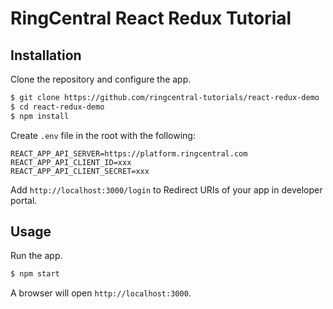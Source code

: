 RingCentral React Redux Tutorial
================================

Installation
------------

Clone the repository and configure the app.

```bash
$ git clone https://github.com/ringcentral-tutorials/react-redux-demo
$ cd react-redux-demo
$ npm install
```

Create `.env` file in the root with the following:

```
REACT_APP_API_SERVER=https://platform.ringcentral.com
REACT_APP_API_CLIENT_ID=xxx
REACT_APP_API_CLIENT_SECRET=xxx
```

Add `http://localhost:3000/login` to Redirect URIs of your app in developer portal.

Usage
-----

Run the app.

```bash
$ npm start
```

A browser will open `http://localhost:3000`.
